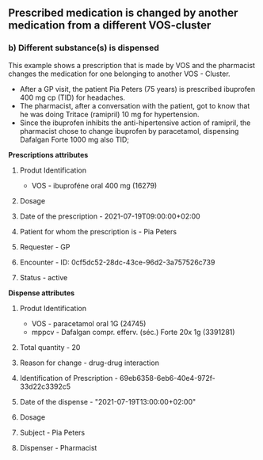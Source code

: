## Prescribed medication is changed by another medication from a different VOS-cluster

### b) Different substance(s) is dispensed  

This example shows a prescription that is made by VOS and the pharmacist changes the medication for one belonging to another VOS - Cluster.


* After a GP visit, the patient Pia Peters (75 years) is prescribed ibuprofen 400 mg cp (TID) for headaches.
* The pharmacist, after a conversation with the patient, got to know that he was doing Tritace (ramipril) 10 mg for hypertension.
* Since the ibuprofen inhibits the anti-hipertensive action of ramipril, the pharmacist chose to change ibuprofen by paracetamol, dispensing Dafalgan Forte 1000 mg also TID;
 
**Prescriptions attributes**
1. Produt Identification 
    * VOS - ibuproféne oral 400 mg (16279)

2. Dosage 
   
3. Date of the prescription - 2021-07-19T09:00:00+02:00
   
4. Patient for whom the prescription is - Pia Peters
   
5. Requester - GP
   
6. Encounter - ID: 0cf5dc52-28dc-43ce-96d2-3a757526c739
   
7. Status - active

**Dispense attributes**
1. Produt Identification
     * VOS - paracetamol oral 1G (24745)
     * mppcv - Dafalgan compr. efferv. (séc.) Forte 20x 1g (3391281)

2. Total quantity - 20
   
3. Reason for change  - drug-drug interaction 
   
4. Identification of Prescription - 69eb6358-6eb6-40e4-972f-33d22c3392c5
   
5. Date of the dispense - "2021-07-19T13:00:00+02:00"
   
6. Dosage
   
7. Subject - Pia Peters
   
8. Dispenser - Pharmacist
